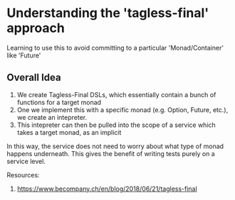 # Understanding the 'tagless-final' approach 
Learning to use this to avoid committing to a particular 'Monad/Container' like 'Future'


## Overall Idea

1. We create Tagless-Final DSLs, which essentially contain a bunch of functions for a target monad 
2. One we implement this with a specific monad (e.g. Option, Future, etc.), we create an intepreter. 
3. This intepreter can then be pulled into the scope of a service which takes a target monad, as an implicit


In this way, the service does not need to worry about what type of monad happens underneath. This gives the
benefit of writing tests purely on a service level.

Resources: 
1. https://www.becompany.ch/en/blog/2018/06/21/tagless-final 